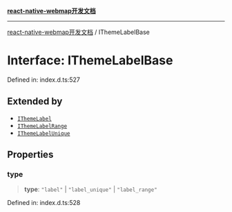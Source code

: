 [**react-native-webmap开发文档**](../README.md)

***

[react-native-webmap开发文档](../globals.md) / IThemeLabelBase

# Interface: IThemeLabelBase

Defined in: index.d.ts:527

## Extended by

- [`IThemeLabel`](IThemeLabel.md)
- [`IThemeLabelRange`](IThemeLabelRange.md)
- [`IThemeLabelUnique`](IThemeLabelUnique.md)

## Properties

### type

> **type**: `"label"` \| `"label_unique"` \| `"label_range"`

Defined in: index.d.ts:528
